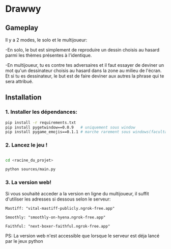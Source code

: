 ﻿# Drawwy

## Gameplay

Il y a 2 modes, le solo et le multijoueur:

-En solo, le but est simplement de reproduire un dessin choisis au hasard parmi les thèmes présentes à l'identique.

-En multijoueur, tu es contre tes adversaires et il faut essayer de deviner un mot qu'un dessinateur choisis au hasard dans la zone au milieu de l'écran. Et si tu es dessinateur, le but est de faire deviner aux autres la phrase qui te sera attribué.

## Installation

### 1. Installer les dépendances:

```bash
pip install -r requirements.txt
pip install pygetwindow==0.0.9   # uniquement sous window
pip install pygame_emojis==0.1.1 # marche rarement sous windows(facultatif)
```

### 2. Lancez le jeu !

```bash

cd <racine_du_projet>

python sources/main.py

```

### 3. La version web!

Si vous souhaité acceder a la version en ligne du multijoueur, il suffit d'utiliser les adresses si dessous selon le serveur:

    Mastiff: "vital-mastiff-publicly.ngrok-free.app"

    Smoothly: "smoothly-on-hyena.ngrok-free.app"

    Faithful: "next-boxer-faithful.ngrok-free.app"

PS: La version web n'est accessible que lorsque le serveur est déja lancé par le jeux python
